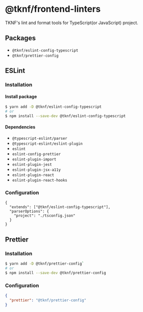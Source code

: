 # @tknf/frontend-linters

TKNF's lint and format tools for TypeScript(or JavaScript) project.

## Packages
- `@tknf/eslint-config-typescript`
- `@tknf/prettier-config`

## ESLint

### Installation

#### Install package
```bash
$ yarn add -D @tknf/eslint-config-typescript
# or
$ npm install --save-dev @tknf/eslint-config-typescript
```

#### Dependencies
- `@typescript-eslint/parser`
- `@typescript-eslint/eslint-plugin`
- `eslint`
- `eslint-config-prettier`
- `eslint-plugin-import`
- `eslint-plugin-jest`
- `eslint-plugin-jsx-a11y`
- `eslint-plugin-react`
- `eslint-plugin-react-hooks`

### Configuration
```json:.eslintrc
{
  "extends": ["@tknf/eslint-config-typescript"],
  "parserOptions": {
    "project": "./tsconfig.json"
  }
}
```

## Prettier

### Installation
```bash
$ yarn add -D @tknf/prettier-config`
# or
$ npm install --save-dev @tknf/prettier-config
```

### Configuration
```json:package.json
{
  "prettier": "@tknf/prettier-config"
}
```

